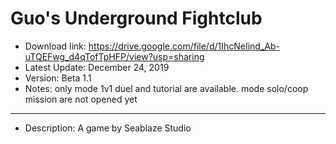 # Guo's Underground Fightclub
 
- Download link: https://drive.google.com/file/d/1IhcNeIind_Ab-uTQEFwg_d4qTofTpHFP/view?usp=sharing
- Latest Update: December 24, 2019
- Version: Beta 1.1 
- Notes: only mode 1v1 duel and tutorial are available. mode solo/coop mission are not opened yet
---
- Description:
A game by Seablaze Studio
